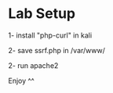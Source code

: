 # Lab Setup

1- install "php-curl" in kali 

2- save ssrf.php in /var/www/

2- run apache2 

Enjoy ^^
